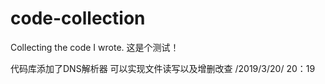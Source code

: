 # code-collection
Collecting the code I wrote.
这是个测试！


代码库添加了DNS解析器 可以实现文件读写以及增删改查
/2019/3/20/ 20：19
